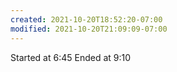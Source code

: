 ```yaml
---
created: 2021-10-20T18:52:20-07:00
modified: 2021-10-20T21:09:09-07:00
---
```


Started at 6:45
Ended at 9:10
